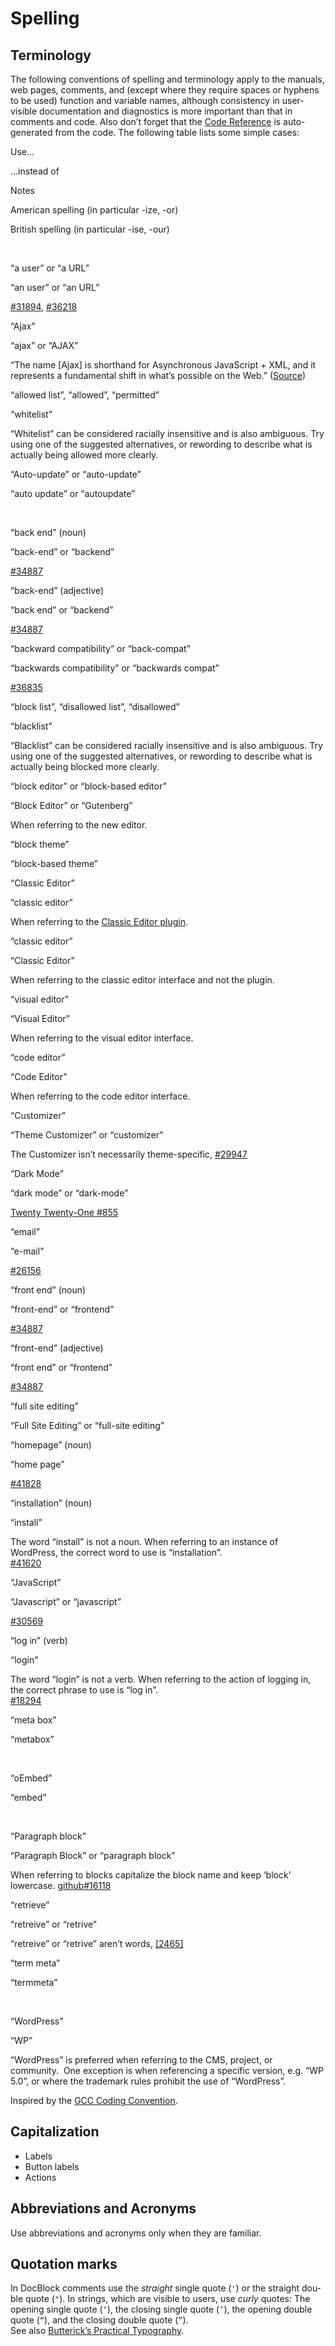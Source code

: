 # Spelling

## Terminology

The following conventions of spelling and terminology apply to the manuals, web pages, comments, and (except where they require spaces or hyphens to be used) function and variable names, although consistency in user-visible documentation and diagnostics is more important than that in comments and code. Also don’t forget that the [Code Reference](https://developer.wordpress.org/reference/) is auto-generated from the code. The following table lists some simple cases:

Use…

…instead of

Notes

American spelling (in particular -ize, -or)

British spelling (in particular -ise, -our)

 

“a user” or “a URL”

“an user” or “an URL”

[#31894](https://core.trac.wordpress.org/ticket/31894), [#36218](https://core.trac.wordpress.org/ticket/36218)

“Ajax”

“ajax” or “AJAX”

“The name \[Ajax\] is shorthand for Asynchronous JavaScript + XML, and it represents a fundamental shift in what’s possible on the Web.” ([Source](http://adaptivepath.org/ideas/ajax-new-approach-web-applications/))

“allowed list”, “allowed”, “permitted”

“whitelist”

“Whitelist” can be considered racially insensitive and is also ambiguous. Try using one of the suggested alternatives, or rewording to describe what is actually being allowed more clearly.

“Auto-update” or “auto-update”

“auto update” or “autoupdate”

 

“back end” (noun)

“back-end” or “backend”

[](https://core.trac.wordpress.org/ticket/34887)[](https://core.trac.wordpress.org/ticket/34887)[](https://core.trac.wordpress.org/ticket/34887)[#34887](https://core.trac.wordpress.org/ticket/34887)

“back-end” (adjective)

“back end” or “backend”

[](https://core.trac.wordpress.org/ticket/34887)[](https://core.trac.wordpress.org/ticket/34887)[](https://core.trac.wordpress.org/ticket/34887)[#34887](https://core.trac.wordpress.org/ticket/34887)

“backward compatibility” or “back-compat”

“backwards compatibility” or “backwards compat”

[#36835](https://core.trac.wordpress.org/ticket/36835)

“block list”, “disallowed list”, “disallowed”

“blacklist”

“Blacklist” can be considered racially insensitive and is also ambiguous. Try using one of the suggested alternatives, or rewording to describe what is actually being blocked more clearly.

“block editor” or “block-based editor”

“Block Editor” or “Gutenberg”

When referring to the new editor.

“block theme”

“block-based theme”

“Classic Editor”

“classic editor”

When referring to the [Classic Editor plugin](https://wordpress.org/plugins/classic-editor/).

“classic editor”

“Classic Editor”

When referring to the classic editor interface and not the plugin.

“visual editor”

“Visual Editor”

When referring to the visual editor interface.

“code editor”

“Code Editor”

When referring to the code editor interface.

“Customizer”

“Theme Customizer” or “customizer”

The Customizer isn’t necessarily theme-specific, [#29947](https://core.trac.wordpress.org/ticket/29947)

“Dark Mode”

“dark mode” or “dark-mode”

[Twenty Twenty-One #855](https://github.com/WordPress/twentytwentyone/pull/855)

“email”

“e-mail”

[#26156](https://core.trac.wordpress.org/ticket/26156)

“front end” (noun)

“front-end” or “frontend”

[](https://core.trac.wordpress.org/ticket/34887)[](https://core.trac.wordpress.org/ticket/34887)[](https://core.trac.wordpress.org/ticket/34887)[#34887](https://core.trac.wordpress.org/ticket/34887)

“front-end” (adjective)

“front end” or “frontend”

[](https://core.trac.wordpress.org/ticket/34887)[](https://core.trac.wordpress.org/ticket/34887)[](https://core.trac.wordpress.org/ticket/34887)[#34887](https://core.trac.wordpress.org/ticket/34887)

“full site editing”

“Full Site Editing” or “full-site editing”

“homepage” (noun)

“home page”

[#41828](https://core.trac.wordpress.org/ticket/41828)

“installation” (noun)

“install”

The word “install” is not a noun. When referring to an instance of WordPress, the correct word to use is “installation”.  
[#41620](https://core.trac.wordpress.org/ticket/41620)

“JavaScript”

“Javascript” or “javascript”

[#30569](https://core.trac.wordpress.org/ticket/30569)

“log in” (verb)

“login”

The word “login” is not a verb. When referring to the action of logging in, the correct phrase to use is “log in”.  
[#18294](https://core.trac.wordpress.org/ticket/18294)

“meta box”

“metabox”

 

“oEmbed”

“embed”

 

“Paragraph block”

“Paragraph Block” or “paragraph block”

When referring to blocks capitalize the block name and keep ‘block’ lowercase. [github#16118](https://github.com/WordPress/gutenberg/issues/16118#issuecomment-501458511)

“retrieve”

“retreive” or “retrive”

“retreive” or “retrive” aren’t words, [\[2465\]](https://core.trac.wordpress.org/changeset/2465)

“term meta”

“termmeta”

 

“WordPress”

“WP”

“WordPress” is preferred when referring to the CMS, project, or community.  One exception is when referencing a specific version, e.g. “WP 5.0”, or where the trademark rules prohibit the use of “WordPress”.

Inspired by the [GCC Coding Convention](https://gcc.gnu.org/codingconventions.html#Spelling).

## Capitalization

*   Labels
*   Button labels
*   Actions

## Abbreviations and Acronyms

Use abbreviations and acronyms only when they are familiar.

## Quotation marks

In DocBlock comments use the *straight* sin­gle quote (`'`) or the straight dou­ble quote (`"`). In strings, which are visible to users, use *curly* quotes: The open­ing sin­gle quote (`‘`), the clos­ing sin­gle quote (`’`), the open­ing dou­ble quote (`“`), and the clos­ing dou­ble quote (`”`).  
See also [Butterick’s Practical Typography](http://practicaltypography.com/straight-and-curly-quotes.html).